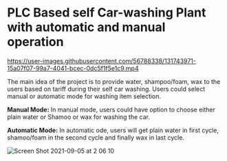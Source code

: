 # PLC Based self Car-washing Plant with automatic and manual operation

https://user-images.githubusercontent.com/56788338/131743971-15a07f07-99a7-4041-bcec-0dc5f1f5e1c9.mp4

The main idea of the project is to provide water, shampoo/foam, wax to the users based on tariff during their self car washing. Users could select manual or automatic mode for washing item selection.

**Manual Mode:** In manual mode, users could have option to choose either plain water or Shamoo or wax for washing the car.

**Automatic Mode:** In automatic ode, users will get plain water in first cycle, shamoo/foam in the second cycle and finally wax in last cycle.

![Screen Shot 2021-09-05 at 2 06 10](https://user-images.githubusercontent.com/56788338/132110086-c1ab4d39-eeaa-4b53-8d9f-0df690ff8aba.png)

